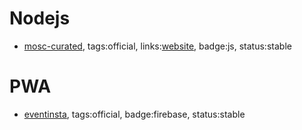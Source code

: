 # Nodejs

- [mosc-curated](https://github.com/bvpmosc/mosc-curated), tags:official, links:[website](http://curated.bvpmosc.tech/), badge:js, status:stable

# PWA

- [eventinsta](https://github.com/BVPMOSC/EventInsta), tags:official, badge:firebase, status:stable
